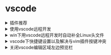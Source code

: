 # vscode

<details><summary>插件推荐</summary>

- Chinese : 提供vscode的汉化
- Python: 提供python代码分析、高亮、规范化等基本功能
- filesize: 左下角显示文件大小
- vim: vscode下的vim模式
- Bracket Pair Colorizer: 成对的彩色括号
- Settings Sync: 备份vscode配置到Github
- Indent-Rainbow: 带颜色的缩进
- TODO Highlight: 高亮TODO，搭配TODO Tree使用
- TODO Tree: 显示TODO List
- Polacode: 代码生成图片
- Guides：比vscode自带的更好的参考线
- Regex Previewer：正则结果预览

</details>


<details><summary>使用vscode远程开发</summary>

# 使用vscode远程开发

# TODO: 总结使用vscode远程开发遇到的问题

[我最终还是选择了vscode](https://zhuanlan.zhihu.com/p/93239107)

</details>

<details><summary>win下用vscode远程开发时自动补全Linux头文件</summary>

目前发现，只要在远程开发时为远程机安装`C/C++`插件，在默认配置下即可自动补全

</details>

<details><summary>vscode下快捷键设置以及解决与vim插件按键冲突</summary>

查看vscode中vim插件官方文档来查看完整自定义按键信息[官方文档](https://github.com/VSCodeVim/Vim)

直接在`setting.json`文件中为vim添加配置：
```
{
    "vim.easymotion": true,
    "vim.incsearch": true,
    "vim.hlsearch": true,
    "vim.useCtrlKeys": true,
    //插入模式下自定义按键功能
    "vim.insertModeKeyBindingsNonRecursive": [
        {
            "before": ["<C-e>"],
            "after": ["<Esc>", "A"]
        }
    ],
    "vim.normalModeKeyBindingsNonRecursive": [
    ],
    "vim.handleKeys": {
        "<C-d>": true,
        "<C-f>": true,
    }
}

```


</details>


<details><summary>关闭vscode编辑区域左边预览栏</summary>

关闭预览功能方法：
> 点击—文件----首选项----设置-----用户设置-----文本编辑器----小地图----取消对勾

</details>

